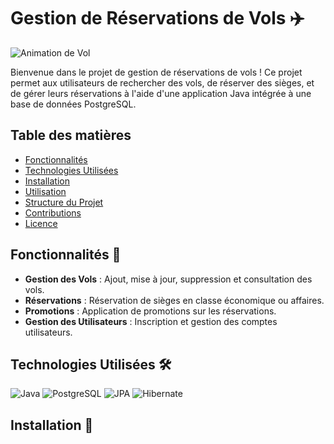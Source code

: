 # Gestion de Réservations de Vols ✈️

![Animation de Vol]([https://media.giphy.com/media/3o7buip2i9U7JjQ3o0/giphy.gif](https://i.gifer.com/MCn2.gif)) 

Bienvenue dans le projet de gestion de réservations de vols ! Ce projet permet aux utilisateurs de rechercher des vols, de réserver des sièges, et de gérer leurs réservations à l'aide d'une application Java intégrée à une base de données PostgreSQL.

## Table des matières

- [Fonctionnalités](#fonctionnalités)
- [Technologies Utilisées](#technologies-utilisées)
- [Installation](#installation)
- [Utilisation](#utilisation)
- [Structure du Projet](#structure-du-projet)
- [Contributions](#contributions)
- [Licence](#licence)

## Fonctionnalités 🌟

- **Gestion des Vols** : Ajout, mise à jour, suppression et consultation des vols.
- **Réservations** : Réservation de sièges en classe économique ou affaires.
- **Promotions** : Application de promotions sur les réservations.
- **Gestion des Utilisateurs** : Inscription et gestion des comptes utilisateurs.

## Technologies Utilisées 🛠️

![Java](https://img.shields.io/badge/Java-007396?style=for-the-badge&logo=java&logoColor=white) 
![PostgreSQL](https://img.shields.io/badge/PostgreSQL-336791?style=for-the-badge&logo=postgresql&logoColor=white) 
![JPA](https://img.shields.io/badge/JPA-000000?style=for-the-badge&logo=java&logoColor=white) 
![Hibernate](https://img.shields.io/badge/Hibernate-59666C?style=for-the-badge&logo=hibernate&logoColor=white) 

## Installation 🚀
